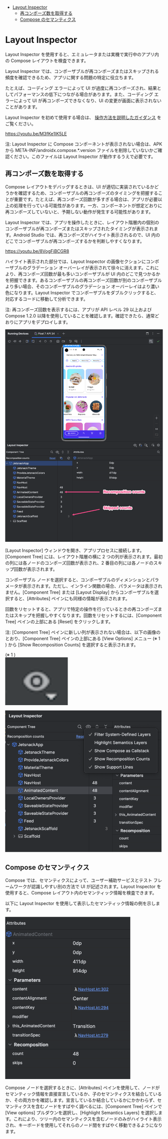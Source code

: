 - [Layout Inspector](#layout-inspector)
  - [再コンポーズ数を取得する](#再コンポーズ数を取得する)
  - [Compose のセマンティクス](#compose-のセマンティクス)


# Layout Inspector

Layout Inspector を使用すると、エミュレータまたは実機で実行中のアプリ内の Compose レイアウトを検査できます。

Layout Inspector では、コンポーザブルが再コンポーズまたはスキップされる頻度を確認できるため、アプリに関する問題の特定に役立ちます。

たとえば、コーディング エラーによって UI が過度に再コンポーズされ、結果としてパフォーマンスの低下につながる場合があります。また、コーディング エラーによって UI が再コンポーズできなくなり、UI の変更が画面に表示されないことがあります。

Layout Inspector を初めて使用する場合は、 [操作方法を説明したガイダンス](../../../../../../Android%20Studio%20エディタ/5.アプリを実行してデバッグする/5.コードをデバッグする/5.レイアウトをデバッグする.md) をご覧ください。

https://youtu.be/M3fKe1IK5LE

注: Layout Inspector に Compose コンポーネントが表示されない場合は、APK から META-INF/androidx.compose.*.version ファイルを削除していないかご確認ください。このファイルは Layout Inspector が動作するうえで必要です。


## 再コンポーズ数を取得する

Compose レイアウトをデバッグするときは、UI が適切に実装されているかどうかを確認するため、コンポーザブルの再コンポーズのタイミングを把握することが重要です。たとえば、再コンポーズ回数が多すぎる場合は、アプリが必要以上の処理を行っている可能性があります。一方、コンポーネントが想定どおりに再コンポーズしていないと、予期しない動作が発生する可能性があります。

Layout Inspector では、アプリを操作したときに、レイアウト階層内の個別のコンポーザブルが再コンポーズまたはスキップされたタイミングが表示されます。Android Studio では、再コンポーズがハイライト表示されるので、UI 内のどこでコンポーザブルが再コンポーズするかを判断しやすくなります。

https://youtu.be/8VogFiBCGR8

ハイライト表示された部分では、Layout Inspector の画像セクションにコンポーザブルのグラデーション オーバーレイが表示されて徐々に消えます。これにより、再コンポーズ回数が最も多いコンポーザブルが UI 内のどこで見つかるかを把握できます。あるコンポーザブルの再コンポーズ回数が別のコンポーザブルより多い場合、そのコンポーザブルのグラデーション オーバーレイはより濃い色になります。Layout Inspector でコンポーザブルをダブルクリックすると、対応するコードに移動して分析できます。

注: 再コンポーズ回数を表示するには、アプリが API レベル 29 以上および Compose 1.2.0 以降を使用していることを確認します。確認できたら、通常どおりにアプリをデプロイします。

<img src="./画像/li-recomposition-counts.png" width="600">

[Layout Inspector] ウィンドウを開き、アプリプロセスに接続します。[Component Tree] には、レイアウト階層の横に 2 つの列が表示されます。最初の列には各ノードのコンポーズ回数が表示され、2 番目の列には各ノードのスキップ回数が表示されます。

コンポーザブル ノードを選択すると、コンポーザブルのディメンションとパラメータが表示されます。ただし、インライン関数の場合、パラメータは表示されません。[Component Tree] または [Layout Display] からコンポーザブルを選択すると、[Attributes] ペインにも同様の情報が表示されます。

回数をリセットすると、アプリで特定の操作を行っているときの再コンポーズまたはスキップを把握しやすくなります。回数をリセットするには、[Component Tree] ペインの上部にある [Reset] をクリックします。

注: [Component Tree] ペインに新しい列が表示されない場合は、以下の画像のとおり、[Component Tree] ペインの上部にある [View Options] メニュー (※ 1 ) から [Show Recomposition Counts] を選択すると表示されます。

(※ 1 )  
<img src="./画像/live-layout-inspector-view-options-icon.png" width="200">

<img src="./画像/li-show-recomposition-counts.png" width="500">


## Compose のセマンティクス

Compose では、セマンティクスによって、ユーザー補助サービスとテスト フレームワークが認識しやすい別の方法で UI が記述されます。Layout Inspector を使用すると、Compose レイアウト内のセマンティック情報を検査できます。

以下に Layout Inspector を使用して表示したセマンティック情報の例を示します。

<img src="./画像/li-semantic-info.png" width="400">

Compose ノードを選択するときに、[Attributes] ペインを使用して、ノードがセマンティック情報を直接宣言しているか、子のセマンティクスを結合しているか、その両方かを確認します。宣言しているか結合しているかにかかわらず、セマンティクスを含むノードをすばやく調べるには、[Component Tree] ペインで [View options] プルダウンを選択し、[Highlight Semantics Layers] を選択します。これにより、ツリー内のセマンティクスを含むノードのみがハイライト表示され、キーボードを使用してそれらのノード間をすばやく移動できるようになります。

